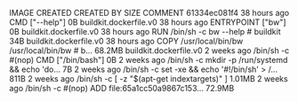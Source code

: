 IMAGE CREATED CREATED BY SIZE COMMENT
61334ec081f4 38 hours ago CMD ["--help"] 0B buildkit.dockerfile.v0
<missing> 38 hours ago ENTRYPOINT ["bw"] 0B buildkit.dockerfile.v0
<missing> 38 hours ago RUN /bin/sh -c bw --help # buildkit 34B buildkit.dockerfile.v0
<missing> 38 hours ago COPY /usr/local/bin/bw /usr/local/bin/bw # b… 68.2MB buildkit.dockerfile.v0
<missing> 2 weeks ago /bin/sh -c #(nop) CMD ["/bin/bash"] 0B
<missing> 2 weeks ago /bin/sh -c mkdir -p /run/systemd && echo 'do… 7B
<missing> 2 weeks ago /bin/sh -c set -xe && echo '#!/bin/sh' > /… 811B
<missing> 2 weeks ago /bin/sh -c [ -z "$(apt-get indextargets)" ] 1.01MB
<missing> 2 weeks ago /bin/sh -c #(nop) ADD file:65a1cc50a9867c153… 72.9MB
